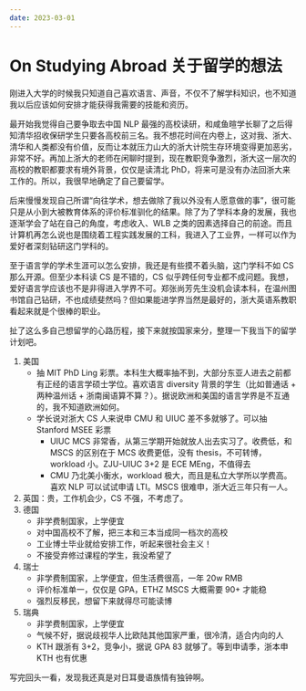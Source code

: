 ```yaml
---
date: 2023-03-01
---
```


# On Studying Abroad 关于留学的想法

刚进入大学的时候我只知道自己喜欢语言、声音，不仅不了解学科知识，也不知道我以后应该如何安排才能获得我需要的技能和资历。

最开始我觉得自己要争取去中国 NLP 最强的高校读研，和咸鱼暄学长聊了之后得知清华招收保研学生只要各高校前三名。我不想花时间在内卷上，这对我、浙大、清华和人类都没有价值，反而让本就压力山大的浙大计院生存环境变得更加恶劣，非常不好。再加上浙大的老师在闲聊时提到，现在教职竞争激烈，浙大这一层次的高校的教职都要求有境外背景，仅仅是读清北 PhD，将来可是没有办法回浙大来工作的。所以，我很早地确定了自己要留学。

<!-- more -->

后来慢慢发现自己所谓“向往学术，想去做除了我以外没有人愿意做的事”，很可能只是从小到大被教育体系的评价标准驯化的结果。除了为了学科本身的发展，我也逐渐学会了站在自己的角度，考虑收入、WLB 之类的因素选择自己的前途。而且计算机再怎么说也是围绕着工程实践发展的工科，我进入了工业界，一样可以作为爱好者深刻钻研这门学科的。

至于语言学的学术生涯可以怎么安排，我还是有些摸不着头脑，这门学科不如 CS 那么开源。但至少本科读 CS 是不错的，CS 似乎跨任何专业都不成问题。我想，爱好语言学应该也不是非得进入学界不可。郑张尚芳先生没机会读本科，在温州图书馆自己钻研，不也成绩斐然吗？但如果能进学界当然是最好的，浙大英语系教职看起来就是个很棒的职业。

扯了这么多自己想留学的心路历程，接下来就按国家来分，整理一下我当下的留学计划吧。

1. 美国
      * 抽 MIT PhD Ling 彩票。本科生大概率抽不到，大部分东亚人进去之前都有正经的语言学硕士学位。喜欢语言 diversity 背景的学生（比如普通话 + 两种温州话 + 浙南闽语算不算？）。据说欧洲和美国的语言学界是不互通的，我不知道欧洲如何。
      * 学长说对浙大 CS 人来说申 CMU 和 UIUC 差不多就够了。可以抽 Stanford MSEE 彩票
        * UIUC MCS 非常香，从第三学期开始就放人出去实习了。收费低，和 MSCS 的区别在于 MCS 收费更低，没有 thesis，不可转博，workload 小。ZJU-UIUC 3+2 是 ECE MEng，不值得去
        * CMU 乃北美小衡水，workload 极大，而且是私立大学所以学费高。喜欢 NLP 可以试试申请 LTI。MSCS 很难申，浙大近三年只有一人。
      <!-- * 暂时不想在美国读 CS PhD，太苦且回报不见得高。谁能预测五年后什么方向被淘汰了呢？如果有机会还是想去瑞士之类的国家读 PhD。 -->
2. 英国：贵，工作机会少，CS 不强，不考虑了。
3. 德国
      * 非学费制国家，上学便宜
      * 对中国高校不了解，把三本和三本当成同一档次的高校
      * 工业博士毕业就给安排工作，听起来很社会主义！
      * 不接受弃修过课程的学生，我没希望了
4. 瑞士
      * 非学费制国家，上学便宜，但生活费很高，一年 20w RMB
      * 评价标准单一，仅仅是 GPA，ETHZ MSCS 大概需要 90+ 才能稳
      * 强烈反移民，想留下来就得尽可能读博
5. 瑞典
      * 非学费制国家，上学便宜
      * 气候不好，据说歧视华人比欧陆其他国家严重，很冷清，适合内向的人
      * KTH 跟浙有 3+2，竞争小，据说 GPA 83 就够了。等到申请季，浙本申 KTH 也有优惠

写完回头一看，发现我还真是对日耳曼语族情有独钟啊。
